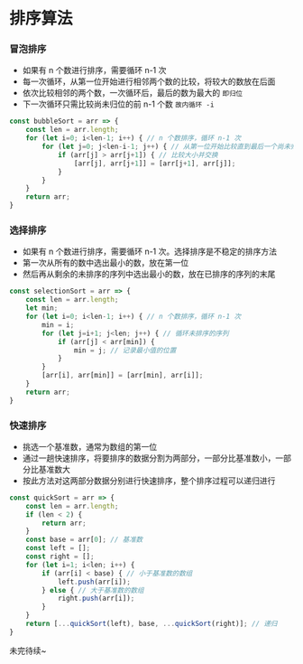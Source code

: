 # 排序算法

### 冒泡排序
- 如果有 n 个数进行排序，需要循环 n-1 次
- 每一次循环，从第一位开始进行相邻两个数的比较，将较大的数放在后面
- 依次比较相邻的两个数，一次循环后，最后的数为最大的 `即归位`
- 下一次循环只需比较尚未归位的前 n-1 个数 `故内循环 -i`
```js
const bubbleSort = arr => {
    const len = arr.length;
    for (let i=0; i<len-1; i++) { // n 个数排序，循环 n-1 次
        for (let j=0; j<len-i-1; j++) { // 从第一位开始比较直到最后一个尚未归位的数
            if (arr[j] > arr[j+1]) { // 比较大小并交换
                [arr[j], arr[j+1]] = [arr[j+1], arr[j]];
            }
        }
    }
    return arr;
}
```

### 选择排序
- 如果有 n 个数进行排序，需要循环 n-1 次。选择排序是不稳定的排序方法
- 第一次从所有的数中选出最小的数，放在第一位
- 然后再从剩余的未排序的序列中选出最小的数，放在已排序的序列的末尾
```js
const selectionSort = arr => {
    const len = arr.length;
    let min;
    for (let i=0; i<len-1; i++) { // n 个数排序，循环 n-1 次
        min = i;
        for (let j=i+1; j<len; j++) { // 循环未排序的序列
            if (arr[j] < arr[min]) {
                min = j; // 记录最小值的位置
            }
        }
        [arr[i], arr[min]] = [arr[min], arr[i]];
    }
    return arr;
}
```

### 快速排序
- 挑选一个基准数，通常为数组的第一位
- 通过一趟快速排序，将要排序的数据分割为两部分，一部分比基准数小，一部分比基准数大
- 按此方法对这两部分数据分别进行快速排序，整个排序过程可以递归进行
```js
const quickSort = arr => {
    const len = arr.length;
    if (len < 2) {
        return arr;
    }
    const base = arr[0]; // 基准数
    const left = [];
    const right = [];
    for (let i=1; i<len; i++) {
        if (arr[i] < base) { // 小于基准数的数组
            left.push(arr[i]);
        } else { // 大于基准数的数组
            right.push(arr[i]);
        }
    }
    return [...quickSort(left), base, ...quickSort(right)]; // 递归
}
```

未完待续~
